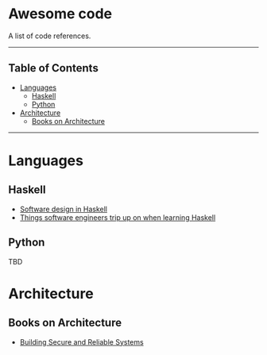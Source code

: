 # Awesome code
A list of code references.

---------

## Table of Contents

* [Languages](#languages)
    * [Haskell](#haskell) 
    * [Python](#python)
* [Architecture](#architecture)
    * [Books on Architecture](#Books-on-Architecture)

--------

# Languages

## Haskell
 - [Software design in Haskell](https://github.com/graninas/software-design-in-haskell)
 - [Things software engineers trip up on when learning Haskell](https://williamyaoh.com/posts/2020-04-12-software-engineer-hangups.html)

## Python
TBD

# Architecture


## Books on Architecture

- [Building Secure and Reliable Systems](https://landing.google.com/sre/books/)
